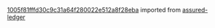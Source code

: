 [1005f81fffd30c9c31a64f280022e512a8f28eba](https://github.com/insolar/assured-ledger/commit/1005f81fffd30c9c31a64f280022e512a8f28eba) imported from [assured-ledger](https://github.com/insolar/assured-ledger)
